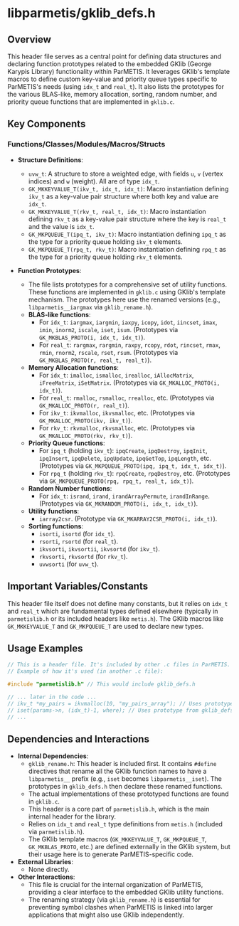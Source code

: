 # libparmetis/gklib_defs.h

## Overview

This header file serves as a central point for defining data structures and declaring function prototypes related to the embedded GKlib (George Karypis Library) functionality within ParMETIS. It leverages GKlib's template macros to define custom key-value and priority queue types specific to ParMETIS's needs (using `idx_t` and `real_t`). It also lists the prototypes for the various BLAS-like, memory allocation, sorting, random number, and priority queue functions that are implemented in `gklib.c`.

## Key Components

### Functions/Classes/Modules/Macros/Structs

*   **Structure Definitions**:
    *   `uvw_t`: A structure to store a weighted edge, with fields `u`, `v` (vertex indices) and `w` (weight). All are of type `idx_t`.
    *   `GK_MKKEYVALUE_T(ikv_t, idx_t, idx_t)`: Macro instantiation defining `ikv_t` as a key-value pair structure where both key and value are `idx_t`.
    *   `GK_MKKEYVALUE_T(rkv_t, real_t, idx_t)`: Macro instantiation defining `rkv_t` as a key-value pair structure where the key is `real_t` and the value is `idx_t`.
    *   `GK_MKPQUEUE_T(ipq_t, ikv_t)`: Macro instantiation defining `ipq_t` as the type for a priority queue holding `ikv_t` elements.
    *   `GK_MKPQUEUE_T(rpq_t, rkv_t)`: Macro instantiation defining `rpq_t` as the type for a priority queue holding `rkv_t` elements.

*   **Function Prototypes**:
    *   The file lists prototypes for a comprehensive set of utility functions. These functions are implemented in `gklib.c` using GKlib's template mechanism. The prototypes here use the renamed versions (e.g., `libparmetis__iargmax` via `gklib_rename.h`).
    *   **BLAS-like functions**:
        *   For `idx_t`: `iargmax`, `iargmin`, `iaxpy`, `icopy`, `idot`, `iincset`, `imax`, `imin`, `inorm2`, `iscale`, `iset`, `isum`. (Prototypes via `GK_MKBLAS_PROTO(i, idx_t, idx_t)`).
        *   For `real_t`: `rargmax`, `rargmin`, `raxpy`, `rcopy`, `rdot`, `rincset`, `rmax`, `rmin`, `rnorm2`, `rscale`, `rset`, `rsum`. (Prototypes via `GK_MKBLAS_PROTO(r, real_t, real_t)`).
    *   **Memory Allocation functions**:
        *   For `idx_t`: `imalloc`, `ismalloc`, `irealloc`, `iAllocMatrix`, `iFreeMatrix`, `iSetMatrix`. (Prototypes via `GK_MKALLOC_PROTO(i, idx_t)`).
        *   For `real_t`: `rmalloc`, `rsmalloc`, `rrealloc`, etc. (Prototypes via `GK_MKALLOC_PROTO(r, real_t)`).
        *   For `ikv_t`: `ikvmalloc`, `ikvsmalloc`, etc. (Prototypes via `GK_MKALLOC_PROTO(ikv, ikv_t)`).
        *   For `rkv_t`: `rkvmalloc`, `rkvsmalloc`, etc. (Prototypes via `GK_MKALLOC_PROTO(rkv, rkv_t)`).
    *   **Priority Queue functions**:
        *   For `ipq_t` (holding `ikv_t`): `ipqCreate`, `ipqDestroy`, `ipqInit`, `ipqInsert`, `ipqDelete`, `ipqUpdate`, `ipqGetTop`, `ipqLength`, etc. (Prototypes via `GK_MKPQUEUE_PROTO(ipq, ipq_t, idx_t, idx_t)`).
        *   For `rpq_t` (holding `rkv_t`): `rpqCreate`, `rpqDestroy`, etc. (Prototypes via `GK_MKPQUEUE_PROTO(rpq, rpq_t, real_t, idx_t)`).
    *   **Random Number functions**:
        *   For `idx_t`: `isrand`, `irand`, `irandArrayPermute`, `irandInRange`. (Prototypes via `GK_MKRANDOM_PROTO(i, idx_t, idx_t)`).
    *   **Utility functions**:
        *   `iarray2csr`. (Prototype via `GK_MKARRAY2CSR_PROTO(i, idx_t)`).
    *   **Sorting functions**:
        *   `isorti`, `isortd` (for `idx_t`).
        *   `rsorti`, `rsortd` (for `real_t`).
        *   `ikvsorti`, `ikvsortii`, `ikvsortd` (for `ikv_t`).
        *   `rkvsorti`, `rkvsortd` (for `rkv_t`).
        *   `uvwsorti` (for `uvw_t`).

## Important Variables/Constants

This header file itself does not define many constants, but it relies on `idx_t` and `real_t` which are fundamental types defined elsewhere (typically in `parmetislib.h` or its included headers like `metis.h`). The GKlib macros like `GK_MKKEYVALUE_T` and `GK_MKPQUEUE_T` are used to declare new types.

## Usage Examples

```c
// This is a header file. It's included by other .c files in ParMETIS.
// Example of how it's used (in another .c file):

#include "parmetislib.h" // This would include gklib_defs.h

// ... later in the code ...
// ikv_t *my_pairs = ikvmalloc(10, "my_pairs_array"); // Uses prototype from gklib_defs.h
// iset(params->n, (idx_t)-1, where); // Uses prototype from gklib_defs.h for iset
// ...
```

## Dependencies and Interactions

*   **Internal Dependencies**:
    *   `gklib_rename.h`: This header is included first. It contains `#define` directives that rename all the GKlib function names to have a `libparmetis__` prefix (e.g., `iset` becomes `libparmetis__iset`). The prototypes in `gklib_defs.h` then declare these renamed functions.
    *   The actual implementations of these prototyped functions are found in `gklib.c`.
    *   This header is a core part of `parmetislib.h`, which is the main internal header for the library.
    *   Relies on `idx_t` and `real_t` type definitions from `metis.h` (included via `parmetislib.h`).
    *   The GKlib template macros (`GK_MKKEYVALUE_T`, `GK_MKPQUEUE_T`, `GK_MKBLAS_PROTO`, etc.) are defined externally in the GKlib system, but their usage here is to generate ParMETIS-specific code.
*   **External Libraries**:
    *   None directly.
*   **Other Interactions**:
    *   This file is crucial for the internal organization of ParMETIS, providing a clear interface to the embedded GKlib utility functions.
    *   The renaming strategy (via `gklib_rename.h`) is essential for preventing symbol clashes when ParMETIS is linked into larger applications that might also use GKlib independently.

```
